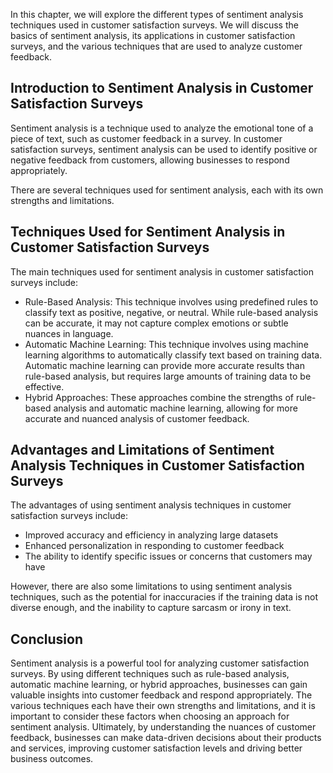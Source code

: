 
In this chapter, we will explore the different types of sentiment analysis techniques used in customer satisfaction surveys. We will discuss the basics of sentiment analysis, its applications in customer satisfaction surveys, and the various techniques that are used to analyze customer feedback.

Introduction to Sentiment Analysis in Customer Satisfaction Surveys
-------------------------------------------------------------------

Sentiment analysis is a technique used to analyze the emotional tone of a piece of text, such as customer feedback in a survey. In customer satisfaction surveys, sentiment analysis can be used to identify positive or negative feedback from customers, allowing businesses to respond appropriately.

There are several techniques used for sentiment analysis, each with its own strengths and limitations.

Techniques Used for Sentiment Analysis in Customer Satisfaction Surveys
-----------------------------------------------------------------------

The main techniques used for sentiment analysis in customer satisfaction surveys include:

* Rule-Based Analysis: This technique involves using predefined rules to classify text as positive, negative, or neutral. While rule-based analysis can be accurate, it may not capture complex emotions or subtle nuances in language.
* Automatic Machine Learning: This technique involves using machine learning algorithms to automatically classify text based on training data. Automatic machine learning can provide more accurate results than rule-based analysis, but requires large amounts of training data to be effective.
* Hybrid Approaches: These approaches combine the strengths of rule-based analysis and automatic machine learning, allowing for more accurate and nuanced analysis of customer feedback.

Advantages and Limitations of Sentiment Analysis Techniques in Customer Satisfaction Surveys
--------------------------------------------------------------------------------------------

The advantages of using sentiment analysis techniques in customer satisfaction surveys include:

* Improved accuracy and efficiency in analyzing large datasets
* Enhanced personalization in responding to customer feedback
* The ability to identify specific issues or concerns that customers may have

However, there are also some limitations to using sentiment analysis techniques, such as the potential for inaccuracies if the training data is not diverse enough, and the inability to capture sarcasm or irony in text.

Conclusion
----------

Sentiment analysis is a powerful tool for analyzing customer satisfaction surveys. By using different techniques such as rule-based analysis, automatic machine learning, or hybrid approaches, businesses can gain valuable insights into customer feedback and respond appropriately. The various techniques each have their own strengths and limitations, and it is important to consider these factors when choosing an approach for sentiment analysis. Ultimately, by understanding the nuances of customer feedback, businesses can make data-driven decisions about their products and services, improving customer satisfaction levels and driving better business outcomes.
